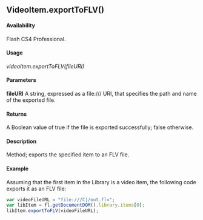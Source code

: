 ## VideoItem.exportToFLV()

#### Availability

Flash CS4 Professional.

#### Usage

*videoItem.exportToFLV(fileURI)*

#### Parameters

**fileURI** A string, expressed as a file:/// URI, that specifies the path and name of the exported file.

#### Returns

A Boolean value of true if the file is exported successfully; false otherwise.

#### Description

Method; exports the specified item to an FLV file.

#### Example

Assuming that the first item in the Library is a video item, the following code exports it as an FLV file:

```javascript
var videoFileURL = "file:///C|/out.flv";
var libItem = fl.getDocumentDOM().library.items[0]; 
libItem.exportToFLV(videoFileURL);

```
